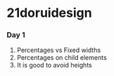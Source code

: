 # 21doruidesign

### Day 1
1. Percentages vs Fixed widths
2. Percentages on child elements
3. It is good to avoid heights